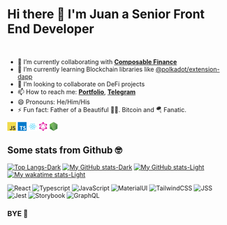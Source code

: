 # Hi there 👋 I'm Juan a Senior Front End Developer

<!--
**juansvc/juansvc** is a ✨ _special_ ✨ repository because its `README.md` (this file) appears on your GitHub profile.

Here are some ideas to get you started:

- 🔭 I’m currently collaborating with **[Composable Finance](https://www.composable.finance/)**
- 🌱 I’m currently learning Blockchain libraries like @polkadot/extension-dapp
- 👯 I’m looking to collaborate on DeFi projects
- 📫 How to reach me: **[Telegram](https://www.juansvc.netlify.com/)**
- 😄 Pronouns: he/him/his
- ⚡ Fun fact: Father of a Beautiful 👸🏼. Bitcoin and 🪂 Fanatic.
-->

</br>

- 🔭 I’m currently collaborating with **[Composable Finance](https://composable.finance)**
- 🌱 I’m currently learning Blockchain libraries like [@polkadot/extension-dapp](https://github.com/polkadot-js/extension)
- 👯 I’m looking to collaborate on DeFi projects
- 📫 How to reach me: **[Portfolio](https://juansvc.netlify.com)**, **[Telegram](https://t.me/juansvc)**
- 😄 Pronouns: He/Him/His
- ⚡ Fun fact: Father of a Beautiful 👸🏼. Bitcoin and 🪂 Fanatic.

<code><img height="20" alt="javascript" src="https://raw.githubusercontent.com/github/explore/80688e429a7d4ef2fca1e82350fe8e3517d3494d/topics/javascript/javascript.png"></code>
<code><img height="20" alt="typescript" src="https://raw.githubusercontent.com/github/explore/80688e429a7d4ef2fca1e82350fe8e3517d3494d/topics/typescript/typescript.png"></code>
<code><img height="20" alt="react" src="https://raw.githubusercontent.com/github/explore/80688e429a7d4ef2fca1e82350fe8e3517d3494d/topics/react/react.png"></code>
<code><img height="20" alt="graphql" src="https://raw.githubusercontent.com/github/explore/5c058a388828bb5fde0bcafd4bc867b5bb3f26f3/topics/graphql/graphql.png"></code>
<code><img height="20" alt="nodejs" src="https://raw.githubusercontent.com/github/explore/80688e429a7d4ef2fca1e82350fe8e3517d3494d/topics/nodejs/nodejs.png"></code>    

## Some stats from Github 🤓

<!-- [![Top Langs-Light](https://github-readme-stats.vercel.app/api/top-langs/?username=juansvc&layout=compact&hide=python,jupyter%20notebook,ruby,shell&theme=default#gh-light-mode-only)](https://github.com/juansvc/github-readme-stats) -->
[![Top Langs-Dark](https://github-readme-stats.vercel.app/api/top-langs/?username=juansvc&layout=compact&hide=python,jupyter%20notebook,ruby,shell,html,css&theme=dark)](https://github.com/juansvc/github-readme-stats)
[![My GitHub stats-Dark](https://github-readme-stats.vercel.app/api?username=juansvc&include_all_commits=true&hide=contribs,issues,prs&count_private=true&show_icons=true&theme=dark#gh-dark-mode-only)](https://github.com/juansvc/github-readme-stats#gh-dark-mode-only)
[![My GitHub stats-Light](https://github-readme-stats.vercel.app/api?username=juansvc&include_all_commits=true&hide=contribs,issues,prs&count_private=true&show_icons=true&theme=default#gh-light-mode-only)](https://github.com/juansvc/github-readme-stats#gh-light-mode-only)
[![My wakatime stats-Light](https://github-readme-stats.vercel.app/api/wakatime?username=@juansvc&layout=compact)](https://github.com/juansvc/github-readme-stats)
<!-- [![My wakatime stats-Dark](https://github-readme-stats.vercel.app/api/wakatime?username=@juansvc&theme=dark#gh-dark-mode-only)](https://github.com/juansvc/github-readme-stats) -->

![React](https://img.shields.io/badge/React-blue)
![Typescript](https://img.shields.io/badge/Typescript-blue)
![JavaScript](https://img.shields.io/badge/JavaScript-blue)
![MaterialUI](https://img.shields.io/badge/MaterialUI-blue)
![TailwindCSS](https://img.shields.io/badge/TailwindCSS-blue)
![JSS](https://img.shields.io/badge/JSS-blue)
![Jest](https://img.shields.io/badge/Jest-blue)
![Storybook](https://img.shields.io/badge/Storybook-red)
![GraphQL](https://img.shields.io/badge/GraphQL-red)

### BYE 👋
